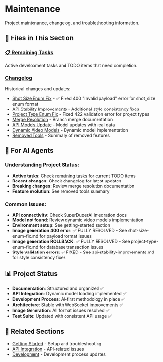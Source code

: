 # Maintenance

Project maintenance, changelog, and troubleshooting information.

## 📁 Files in This Section

### [📋 Remaining Tasks](./remaining-tasks.md)

Active development tasks and TODO items that need completion.

### [Changelog](./changelog/)

Historical changes and updates:

- [Shot Size Enum Fix](./changelog/shot-size-enum-fix.md) - ✅ Fixed 400 "Invalid payload" error for shot_size enum format
- [API Stability Improvements](./changelog/api-stability-improvements.md) - Additional style consistency fixes
- [Project Type Enum Fix](./changelog/project-type-enum-fix.md) - Fixed 422 validation error for project types
- [Merge Resolution](./changelog/merge-resolution.md) - Branch merge documentation
- [API Models Update](./changelog/api-models-update.md) - Model updates with real data
- [Dynamic Video Models](./changelog/dynamic-video-models.md) - Dynamic model implementation
- [Removed Tools](./changelog/removed-tools.md) - Summary of removed features

## 🎯 For AI Agents

### Understanding Project Status:

- **Active tasks**: Check [remaining tasks](./remaining-tasks.md) for current TODO items
- **Recent changes**: Check changelog for latest updates
- **Breaking changes**: Review merge resolution documentation
- **Feature evolution**: See removed tools summary

### Common Issues:

- **API connectivity**: Check SuperDuperAI integration docs
- **Model not found**: Review dynamic video models implementation
- **Environment setup**: See getting-started section
- **Image generation 400 error**: ✅ FULLY RESOLVED - See shot-size-enum-fix.md for payload format issues
- **Image generation ROLLBACK**: ✅ FULLY RESOLVED - See project-type-enum-fix.md for database transaction issues
- **Style validation errors**: ✅ FIXED - See api-stability-improvements.md for style consistency fixes

## 📊 Project Status

- **Documentation**: Structured and organized ✅
- **API Integration**: Dynamic model loading implemented ✅
- **Development Process**: AI-first methodology in place ✅
- **Architecture**: Stable with WebSocket improvements ✅
- **Image Generation**: All format issues resolved ✅
- **Test Suite**: Updated with consistent API usage ✅

## 🔗 Related Sections

- [Getting Started](../getting-started/README.md) - Setup and troubleshooting
- [API Integration](../api-integration/README.md) - API-related issues
- [Development](../development/README.md) - Development process updates
